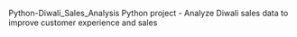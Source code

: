 Python-Diwali_Sales_Analysis
Python project - Analyze Diwali sales data to improve customer experience and sales
